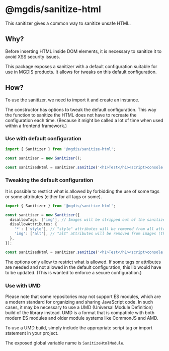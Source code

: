 # @mgdis/sanitize-html

This sanitizer gives a common way to sanitize unsafe HTML.

## Why?

Before inserting HTML inside DOM elements, it is necessary to sanitize it to avoid XSS security issues.

This package exposes a sanitizer with a default configuration suitable for use in MGDIS products. It allows for tweaks on this default configuration.

## How?

To use the sanitizer, we need to import it and create an instance.

The constructor has options to tweak the default configuration. This way the function to sanitize the HTML does not have to recreate the configuration each time. (Because it might be called a lot of time when used within a frontend framework.)

### Use with default configuration

```typescript
import { Sanitizer } from '@mgdis/sanitize-html';

const sanitizer = new Sanitizer();

const sanitizedHtml = sanitizer.sanitize('<h1>Test</h1><script>console.log("unsafe")</script>');
```

### Tweaking the default configuration

It is possible to restrict what is allowed by forbidding the use of some tags or some attributes (either for all tags or some).

```typescript
import { Sanitizer } from '@mgdis/sanitize-html';

const sanitizer = new Sanitizer({
  disallowTags: ['img'], // Images will be stripped out of the sanitized HTML
  disallowAttributes: {
    '*': ['style'], // "style" attributes will be removed from all attributes
    'img': ['alt'], // "alt" attributes will be removed from images (this is an example, this would be a bad idea to do it)
  },
});

const sanitizedHtml = sanitizer.sanitize('<h1>Test</h1><script>console.log("unsafe")</script>');
```

The options only allow to restrict what is allowed. If some tags or attributes are needed and not allowed in the default configuration, this lib would have to be updated. (This is wanted to enforce a secure configuration.)

### Use with UMD

Please note that some repositories may not support ES modules, which are a modern standard for organizing and sharing JavaScript code.
In such cases, it may be necessary to use a UMD (Universal Module Definition) build of the library instead. UMD is a format that is compatible with both modern ES modules and older module systems like CommonJS and AMD.

To use a UMD build, simply include the appropriate script tag or import statement in your project.

The exposed global variable name is `SanitizeHtmlModule`.
